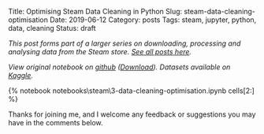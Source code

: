 Title: Optimising Steam Data Cleaning in Python
Slug: steam-data-cleaning-optimisation
Date: 2019-06-12
Category: posts
Tags: steam, jupyter, python, data, cleaning
Status: draft

*This post forms part of a larger series on downloading, processing and analysing data from the Steam store. [See all posts here]({tag}steam).*

*View original notebook on [github](https://github.com/nik-davis/steam-data-science-project) ([Download](http://nik-davis.github.io/notebooks/steam/3-data-cleaning-optimisation.ipynb)). Datasets available on [Kaggle](https://www.kaggle.com/nikdavis/datasets).*

{% notebook notebooks\steam\3-data-cleaning-optimisation.ipynb cells[2:] %}

Thanks for joining me, and I welcome any feedback or suggestions you may have in the comments below.